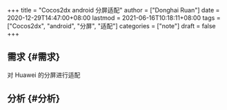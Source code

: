 +++
title = "Cocos2dx android 分屏适配"
author = ["Donghai Ruan"]
date = 2020-12-29T14:47:00+08:00
lastmod = 2021-06-16T10:18:11+08:00
tags = ["Cocos2dx", "android", "分屏", "适配"]
categories = ["note"]
draft = false
+++

## 需求 {#需求}

对 Huawei 的分屏进行适配


## 分析 {#分析}
